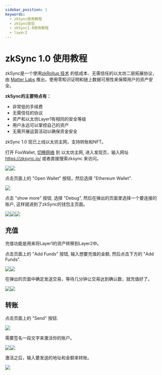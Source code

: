 ```yaml
---
sidebar_position: 1
keywords:
  - zkSync使用教程
  - zkSync钱包
  - zkSync1.0使用教程
  - layer2
---
```


# zkSync 1.0 使用教程

zkSync是一个使用[zkRollup 技术](https://docs.zksync.io/userdocs/tech.html#zk-rollup-architecture) 的低成本、无需信任的以太坊二层拓展协议，由 [Matter Labs](https://matter-labs.io/) 推出，使用零知识证明和链上数据可用性来保障用户的资产安全。

**zkSync的主要特点有：**
* 非常低的手续费
* 无需信任的协议
* 资产和以太坊Layer1有相同的安全等级
* 用户永远可以掌控自己的资产
* 无需开展运营活动以确保资金安全

zkSync 1.0 现已上线以太坊主网，支持转账和NFT。

打开 FoxWallet, [切换网络](../manage-funds.md) 到 以太坊主网, 进入发现页，输入网址 https://zksync.io/ 或者直接搜索zksync 来访问。

![](../img/zksync-1.jpeg)![](../img/zksync-2.jpeg)

点击页面上的 "Open Wallet" 按钮，然后选择 "Ethereum Wallet".

![](../img/zksync-3.jpeg)

点击 "show more" 按钮, 选择 "Debug", 然后在弹出的页面里选择一个要连接的账户, 这样就进到了zkSync的钱包主页面。

![](../img/zksync-4.jpeg)![](../img/zksync-5.png)![](../img/zksync-6.jpeg)


## 充值
充值功能是用来将Layer1的资产转移到Layer2中。

点击页面上的 "Add Funds" 按钮, 输入想要充值的金额, 然后点击下方的 "Add Funds".

![](../img/zksync-7.png)![](../img/zksync-8.jpeg)

在弹出的页面中确定发送交易，等待几分钟让交易达到确认数，就充值好了。

![](../img/zksync-9.jpeg)![](../img/zksync-10.jpeg)

## 转账
点击页面上的 "Send" 按钮.

![](../img/zksync-11.jpeg)

需要签名一段文字来激活你的账户。

![](../img/zksync-12.jpeg)![](../img/zksync-13.jpeg)

激活之后，输入要发送的地址和金额来转账。

![](../img/zksync-14.jpeg)




